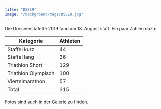 ```yaml
---
title: "DSS19"
image: "/background/tags/DSS19.jpg"
---
```


Die Dreiseenstafette 2019 fand am 18. August statt. Ein paar Zahlen dazu:

Kategorie | Athleten
--- | ---
Staffel kurz | 44
Staffel lang | 36
Triathlon Short | 129
Triathlon Olympisch | 100
Viertelmarathon | 57
Total | 315

Fotos sind auch in der [Galerie](/galerie/dss19) zu finden.